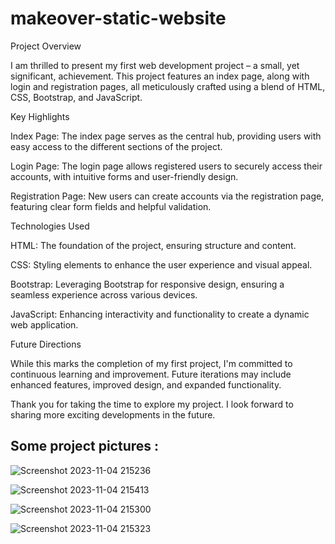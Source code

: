 # makeover-static-website
Project Overview

I am thrilled to present my first web development project – a small, yet significant, achievement. This project features an index page, along with login and registration pages, all meticulously crafted using a blend of HTML, CSS, Bootstrap, and JavaScript.

Key Highlights

Index Page: The index page serves as the central hub, providing users with easy access to the different sections of the project.

Login Page: The login page allows registered users to securely access their accounts, with intuitive forms and user-friendly design.

Registration Page: New users can create accounts via the registration page, featuring clear form fields and helpful validation.

Technologies Used

HTML: The foundation of the project, ensuring structure and content.

CSS: Styling elements to enhance the user experience and visual appeal.

Bootstrap: Leveraging Bootstrap for responsive design, ensuring a seamless experience across various devices.

JavaScript: Enhancing interactivity and functionality to create a dynamic web application.

Future Directions

While this marks the completion of my first project, I'm committed to continuous learning and improvement. Future iterations may include enhanced features, improved design, and expanded functionality.

Thank you for taking the time to explore my project. I look forward to sharing more exciting developments in the future.

## Some project pictures : 

![Screenshot 2023-11-04 215236](https://github.com/Mansourma/makeover-static-website/assets/106098320/29fd49cd-bc02-4abd-8e3b-acd210061edc)

![Screenshot 2023-11-04 215413](https://github.com/Mansourma/makeover-static-website/assets/106098320/3da9ce2b-4605-4669-941f-24e51ed7dfe2)

![Screenshot 2023-11-04 215300](https://github.com/Mansourma/makeover-static-website/assets/106098320/ebae5494-9701-4107-af6c-d02280b0d175)

![Screenshot 2023-11-04 215323](https://github.com/Mansourma/makeover-static-website/assets/106098320/b2e5f7e9-cf4e-4230-9158-141352cb9a67)

